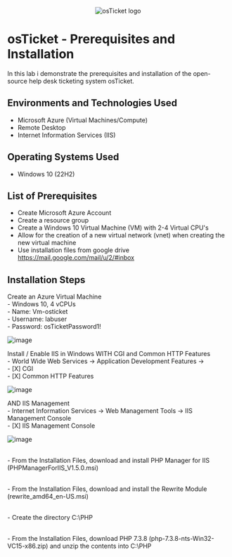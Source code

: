 <p align="center">
<img src="https://i.imgur.com/Clzj7Xs.png" alt="osTicket logo"/>
</p>

<h1>osTicket - Prerequisites and Installation</h1>
In this lab i demonstrate the prerequisites and installation of the open-source help desk ticketing system osTicket.<br />



<h2>Environments and Technologies Used</h2>

- Microsoft Azure (Virtual Machines/Compute)
- Remote Desktop
- Internet Information Services (IIS)

<h2>Operating Systems Used </h2>

- Windows 10</b> (22H2)

<h2>List of Prerequisites</h2>

- Create Microsoft Azure Account
- Create a resource group
- Create a Windows 10 Virtual Machine (VM) with 2-4 Virtual CPU's
- Allow for the creation of a new virtual network (vnet) when creating the new virtual machine
- Use installation files from google drive https://mail.google.com/mail/u/2/#inbox

<h2>Installation Steps</h2>
<p>
Create an Azure Virtual Machine 
<br>- Windows 10, 4 vCPUs </b>
<br>- Name: Vm-osticket </b>
<br>- Username: labuser </b> 
<br>- Password: osTicketPassword1! </b>
</p>

![image](https://github.com/IZEK4K/osticket-prereqs/assets/90485066/ac5e830d-4fc7-46d8-88f4-1f4db1f89e21)




<p>
Install / Enable IIS in Windows WITH
CGI and Common HTTP Features 
<br>-  World Wide Web Services -> Application Development Features -> </b>
<br>- [X] CGI </b>
<br>- [X] Common HTTP Features </b> 
</p>

![image](https://github.com/IZEK4K/osticket-prereqs/assets/90485066/9af90950-677e-4539-af4c-7b237bd55e49)

<p>
AND IIS Management 
<br>-  Internet Information Services -> Web Management Tools -> IIS Management Console </b>
<br>- [X]  IIS Management Console </b>
</p>

![image](https://github.com/IZEK4K/osticket-prereqs/assets/90485066/3a83dcf4-38df-495a-89e2-e997958e1b17)

<p>
<br>-  From the Installation Files, download and install PHP Manager for IIS (PHPManagerForIIS_V1.5.0.msi) </b>
</p>
<p>
<br>-  From the Installation Files, download and install the Rewrite Module (rewrite_amd64_en-US.msi) </b>
</p>
<p>
<br>-  Create the directory C:\PHP </b>
</p>
<p>
<br>-  From the Installation Files, download PHP 7.3.8 (php-7.3.8-nts-Win32-VC15-x86.zip) and unzip the contents into C:\PHP </b>
</p>
